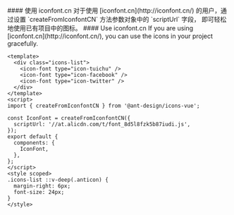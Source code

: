 <cn>
#### 使用 iconfont.cn
对于使用 [iconfont.cn](http://iconfont.cn/) 的用户，通过设置 `createFromIconfontCN` 方法参数对象中的 `scriptUrl` 字段， 即可轻松地使用已有项目中的图标。
</cn>

<us>
#### Use iconfont.cn
If you are using [iconfont.cn](http://iconfont.cn/), you can use the icons in your project gracefully.
</us>

```vue
<template>
  <div class="icons-list">
    <icon-font type="icon-tuichu" />
    <icon-font type="icon-facebook" />
    <icon-font type="icon-twitter" />
  </div>
</template>
<script>
import { createFromIconfontCN } from '@ant-design/icons-vue';

const IconFont = createFromIconfontCN({
  scriptUrl: '//at.alicdn.com/t/font_8d5l8fzk5b87iudi.js',
});
export default {
  components: {
    IconFont,
  },
};
</script>
<style scoped>
.icons-list ::v-deep(.anticon) {
  margin-right: 6px;
  font-size: 24px;
}
</style>
```
